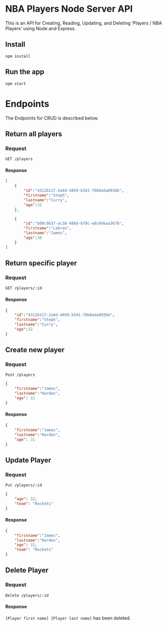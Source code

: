# NBA Players Node Server API

This is an API for Creating, Reading, Updating, and Deleting
'Players / NBA Players' using Node and Express.


## Install

    npm install

## Run the app

    npm start


# Endpoints

The Endpoints for CRUD is described below.

## Return all players

### Request
    GET /players

#### Response

```json
[
    {
        "id":"4312b117-2a4d-4059-b341-70b0ada893bb",
        "firstname":"Steph",
        "lastname":"Curry",
        "age":32
    },

    {
        "id":"b09c9b37-ac30-488d-b79c-e8c9deaa3678",
        "firstname":"Lebron",
        "lastname":"James",
        "age":38
    }
]
```

## Return specific player

### Request
    GET /players/:id

#### Response

```json
{
    "id":"4312b117-2a4d-4059-b341-70b0ada893bb",
    "firstname":"Steph",
    "lastname":"Curry",
    "age":32
}
```

## Create new player

### Request
    Post /players

```json
{
    "firstname":"James",
    "lastname":"Harden",
    "age": 31
}
```
    
#### Response

```json
{
    "firstname":"James",
    "lastname":"Harden",
    "age": 31
}
```

## Update Player

### Request
    Put /players/:id

```json
{
    "age": 32,
    "team": "Rockets"
}
```
    
#### Response

```json
{
    "firstname":"James",
    "lastname":"Harden",
    "age": 32,
    "team": "Rockets"
}
```

## Delete Player

### Request
    Delete /players/:id

    
#### Response

`[Player first name] [Player last name]` has been deleted.

